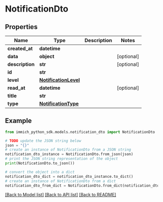 # NotificationDto


## Properties

Name | Type | Description | Notes
------------ | ------------- | ------------- | -------------
**created_at** | **datetime** |  | 
**data** | **object** |  | [optional] 
**description** | **str** |  | [optional] 
**id** | **str** |  | 
**level** | [**NotificationLevel**](NotificationLevel.md) |  | 
**read_at** | **datetime** |  | [optional] 
**title** | **str** |  | 
**type** | [**NotificationType**](NotificationType.md) |  | 

## Example

```python
from immich_python_sdk.models.notification_dto import NotificationDto

# TODO update the JSON string below
json = "{}"
# create an instance of NotificationDto from a JSON string
notification_dto_instance = NotificationDto.from_json(json)
# print the JSON string representation of the object
print(NotificationDto.to_json())

# convert the object into a dict
notification_dto_dict = notification_dto_instance.to_dict()
# create an instance of NotificationDto from a dict
notification_dto_from_dict = NotificationDto.from_dict(notification_dto_dict)
```
[[Back to Model list]](../README.md#documentation-for-models) [[Back to API list]](../README.md#documentation-for-api-endpoints) [[Back to README]](../README.md)


